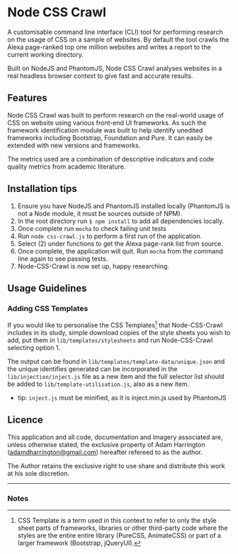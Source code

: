 Node CSS Crawl
======================

A customisable command line interface (CLI) tool for performing research on the usage of CSS on a sample of websites. By default the tool crawls the Alexa page-ranked top one million websites and writes a report to the current working directory.

Built on NodeJS and PhantomJS, Node CSS Crawl analyses websites in a real headless browser context to give fast and accurate results.

Features
-----------------

Node CSS Crawl was built to perform research on the real-world usage of CSS on website using various front-end UI frameworks. As such the framework identification module was built to help identify unedited frameworks including Bootstrap, Foundation and Pure. It can easily be extended with new versions and frameworks.

The metrics used are a combination of descriptive indicators and code quality metrics from academic literature.

Installation tips
------------------

1. Ensure you have NodeJS and PhantomJS installed locally (PhantomJS is not a Node module, it must be sources outside of NPM).
2. In the root directory run `$ npm install` to add all dependencies locally.
3. Once complete run `mocha` to check failing unit tests
4. Run `node css-crawl.js` to perform a first run of the application.
5. Select (2) under functions to get the Alexa page-rank list from source.
6. Once complete, the application will quit. Run `mocha` from the command line again to see passing tests.
7. Node-CSS-Crawl is now set up, happy researching.

Usage Guidelines
-----------------
### Adding CSS Templates
If you would like to personalise the CSS Templates[^1] that Node-CSS-Crawl includes in its study, simple download copies of the style sheets you wish to add, put them in `lib/templates/stylesheets` and run Node-CSS-Crawl selecting option 1. 

The output can be found in `lib/templates/template-data/unique.json` and the unique identifies generated can be incorporated in the `lib/injection/inject.js` file as a new item and the full selector list should be added to `lib/template-utilisation.js`, also as a new item. 
- tip: `inject.js` must be minified, as it is inject.min.js used by PhantomJS




Licence
-------------
This application and all code, documentation and imagery associated are, unless otherwise stated, the exclusive property of Adam Harrington (adamdharrington@gmail.com) hereafter refereed to as the author. 

The Author retains the exclusive right to use share and distribute this work at his sole discretion.


---------------------

### Notes


[^1]: CSS Template is a term used in this context to refer to only the style sheet parts of frameworks, libraries or other third-party code where the styles are the entire entire library (PureCSS, AnimateCSS) or part of a larger framework (Bootstrap, jQueryUI).
 
